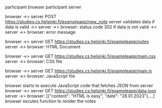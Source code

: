 participant browser
participant server

browser ->> server POST https://studies.cs.helsinki.fi/exampleapp/new_note 
server validates data 
if data is valid ->> server ->> browser: status code 302
if data is not valid  ->> server ->> browser: error message

browser ->> server GET https://studies.cs.helsinki.fi/exampleapp/notes 
server ->>  browser: HTML Document

browser ->> server GET https://studies.cs.helsinki.fi/exampleapp/main.css 
server ->>  browser: CSS file

browser ->> server GET https://studies.cs.helsinki.fi/exampleapp/main.js 
server ->>  browser: JavaScript file

browser starts to execute JavaScript code that fetches JSON from server
browser ->> server GET https://studies.cs.helsinki.fi/exampleapp/data.json 
server ->>  browser: [{"content": "HTML is easy", "date": "28.01.2023"},...]
browser excutes function to render the notes